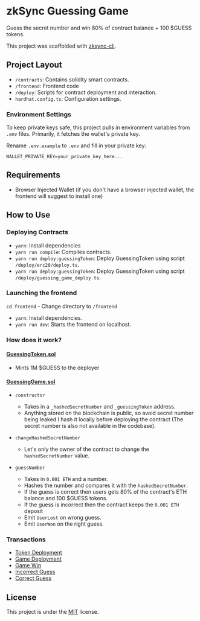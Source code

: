 # zkSync Guessing Game

Guess the secret number and win 80% of contract balance + 100 $GUESS tokens.

This project was scaffolded with [zksync-cli](https://github.com/matter-labs/zksync-cli).

## Project Layout

-   `/contracts`: Contains solidity smart contracts.
-   `/frontend`: Frontend code
-   `/deploy`: Scripts for contract deployment and interaction.
-   `hardhat.config.ts`: Configuration settings.

### Environment Settings

To keep private keys safe, this project pulls in environment variables from `.env` files. Primarily, it fetches the wallet's private key.

Rename `.env.example` to `.env` and fill in your private key:

```
WALLET_PRIVATE_KEY=your_private_key_here...
```

## Requirements

-   Browser Injected Wallet (if you don't have a browser injected wallet, the frontend will suggest to install one)

## How to Use

### Deploying Contracts

-   `yarn`: Install dependencies
-   `yarn run compile`: Compiles contracts.
-   `yarn run deploy:guessingToken`: Deploy GuessingToken using script `/deploy/erc20/deploy.ts`.
-   `yarn run deploy:guessingToken`: Deploy GuessingToken using script `/deploy/guessing_game_deploy.ts`.

### Launching the frontend

`cd frontend` - Change directory to `/frontend`

-   `yarn`: Install dependencies.
-   `yarn run dev`: Starts the frontend on localhost.

### How does it work?

#### [GuessingToken.sol](https://sepolia.explorer.zksync.io/address/0x780E804A775A41a5F4eaC366b66Cb572547571e4#contract)

-   Mints 1M $GUESS to the deployer

#### [GuessingGame.sol](https://sepolia.explorer.zksync.io/address/0xdaE31a4519Cb0418a91c34f379c3fdc2096f3E20#contract)

-   `constructor`

    -   Takes in a `_hashedSecretNumber` and `_guessingToken` address.
    -   Anything stored on the blockchain is public, so avoid secret number being leaked I hash it locally before deploying the contract (The secret number is also not available in the codebase).

-   `changeHashedSecretNumber`

    -   Let's only the owner of the contract to change the `hashedSecretNumber` value.

-   `guessNumber`

    -   Takes in `0.001 ETH` and a number.
    -   Hashes the number and compares it with the `hashedSecretNumber`.
    -   If the guess is correct then users gets 80% of the contract's ETH balance and 100 $GUESS tokens.
    -   If the guess is incorrect then the contract keeps the `0.001 ETH` deposit
    -   Emit `UserLost` on wrong guess.
    -   Emit `UserWon` on the right guess.

### Transactions

-   [Token Deployment](https://sepolia.explorer.zksync.io/tx/0xe68ff876a7a49f9996270a2a9df5f89525c0a4601a9a5bb15fa0097ce6aca7c9)
-   [Game Deployment](https://sepolia.explorer.zksync.io/tx/0xca16b513e132cd9be35fe9039289301d9ef5723d9ebdaf9377cac5b139a812ca)
-   [Game Win](https://sepolia.explorer.zksync.io/tx/0xe2cc1f3befaf0e4ace954b955ed59f97232bc213613cf143caf39d3347f38cfb)
-   [Incorrect Guess](https://sepolia.explorer.zksync.io/tx/0x33811c9fd138702a417a81469e2f9c795c8654aa1bb59349aa1ea825926caddb)
-   [Correct Guess](https://sepolia.explorer.zksync.io/tx/0x730103d621325ee4a4383a997bdc214eaf4f5cdb374abd07b93e1ea4c47fdeff)

## License

This project is under the [MIT](./LICENSE) license.
